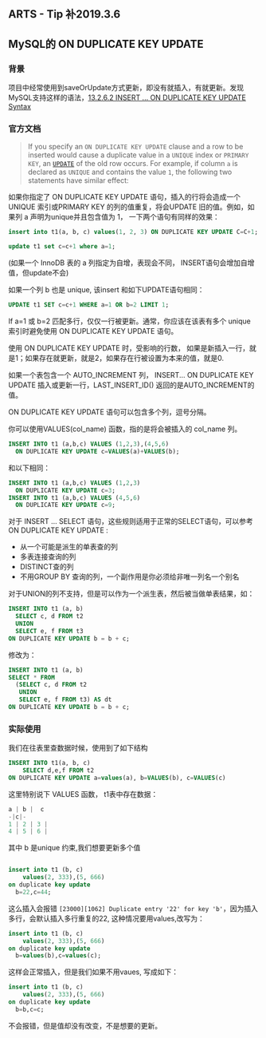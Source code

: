 ## ARTS - Tip  补2019.3.6

## MySQL的 ON DUPLICATE KEY UPDATE

### 背景

项目中经常使用到saveOrUpdate方式更新，即没有就插入，有就更新。发现MySQL支持这样的语法，[13.2.6.2 INSERT ... ON DUPLICATE KEY UPDATE Syntax](https://dev.mysql.com/doc/refman/8.0/en/insert-on-duplicate.html)

### 官方文档

> If you specify an `ON DUPLICATE KEY UPDATE` clause and a row to be inserted would cause a duplicate value in a `UNIQUE` index or `PRIMARY KEY`, an [`UPDATE`](https://dev.mysql.com/doc/refman/8.0/en/update.html) of the old row occurs. For example, if column `a` is declared as `UNIQUE` and contains the value `1`, the following two statements have similar effect:

如果你指定了 ON DUPLICATE KEY  UPDATE  语句，插入的行将会造成一个 UNIQUE 索引或PRIMARY KEY 的列的值重复，将会UPDATE 旧的值。例如，如果列  a  声明为unique并且包含值为 1， 一下两个语句有同样的效果：

```sql
insert into t1(a, b, c) values(1, 2, 3) ON DUPLICATE KEY UPDATE C=C+1;

update t1 set c=c+1 where a=1;
```

(如果一个 InnoDB 表的 a 列指定为自增，表现会不同， INSERT语句会增加自增值，但update不会)

如果一个列 b  也是 unique, 该insert 和如下UPDATE语句相同：

```sql
UPDATE t1 SET c=c+1 WHERE a=1 OR b=2 LIMIT 1;
```

If a=1 或 b=2 匹配多行，仅仅一行被更新。通常，你应该在该表有多个 unique 索引时避免使用 ON DUPLICATE KEY UPDATE 语句。

使用 ON DUPLICATE KEY UPDATE 时，受影响的行数， 如果是新插入一行，就是1；如果存在就更新，就是2，如果存在行被设置为本来的值，就是0.

如果一个表包含一个 AUTO_INCREMENT 列， INSERT... ON DUPLICATE KEY UPDATE  插入或更新一行，LAST_INSERT_ID() 返回的是AUTO_INCREMENT的值。



ON DUPLICATE KEY UPDATE 语句可以包含多个列，逗号分隔。

你可以使用VALUES(col_name) 函数，指的是将会被插入的 col_name 列。

```sql
INSERT INTO t1 (a,b,c) VALUES (1,2,3),(4,5,6)
  ON DUPLICATE KEY UPDATE c=VALUES(a)+VALUES(b);
```

和以下相同：

```sql
INSERT INTO t1 (a,b,c) VALUES (1,2,3)
  ON DUPLICATE KEY UPDATE c=3;
INSERT INTO t1 (a,b,c) VALUES (4,5,6)
  ON DUPLICATE KEY UPDATE c=9;
```

对于 INSERT ... SELECT 语句，这些规则适用于正常的SELECT语句，可以参考ON DUPLICATE KEY UPDATE :

* 从一个可能是派生的单表查的列
* 多表连接查询的列
* DISTINCT查的列
* 不用GROUP BY 查询的列，一个副作用是你必须给非唯一列名一个别名

对于UNION的列不支持，但是可以作为一个派生表，然后被当做单表结果，如：

```sql
INSERT INTO t1 (a, b)
  SELECT c, d FROM t2
  UNION
  SELECT e, f FROM t3
ON DUPLICATE KEY UPDATE b = b + c;
```

修改为：

```sql
INSERT INTO t1 (a, b)
SELECT * FROM
  (SELECT c, d FROM t2
   UNION
   SELECT e, f FROM t3) AS dt
ON DUPLICATE KEY UPDATE b = b + c;
```

### 实际使用

我们在往表里查数据时候，使用到了如下结构

```sql
INSERT INTO t1(a, b, c)
	SELECT d,e,f FROM t2
ON DUPLICATE KEY UPDATE a=values(a), b=VALUES(b), c=VALUES(c)
```



这里特别说下 VALUES 函数， t1表中存在数据：



```java
a | b |  c  
-|c|-
1 | 2 | 3 |
4 | 5 | 6 |
```

其中 b 是unique 约束,我们想要更新多个值

```sql

insert into t1 (b, c)
    values(2, 333),(5, 666)
on duplicate key update
  b=22,c=44;
```

这么插入会报错 ```[23000][1062] Duplicate entry '22' for key 'b'```，因为插入多行，会默认插入多行重复的22, 这种情况要用values,改写为：

```sql
insert into t1 (b, c)
    values(2, 333),(5, 666)
on duplicate key update
  b=values(b),c=values(c);
```

这样会正常插入，但是我们如果不用vaues, 写成如下：

```sql
insert into t1 (b, c)
    values(2, 333),(5, 666)
on duplicate key update
  b=b,c=c;
```

不会报错，但是值却没有改变，不是想要的更新。